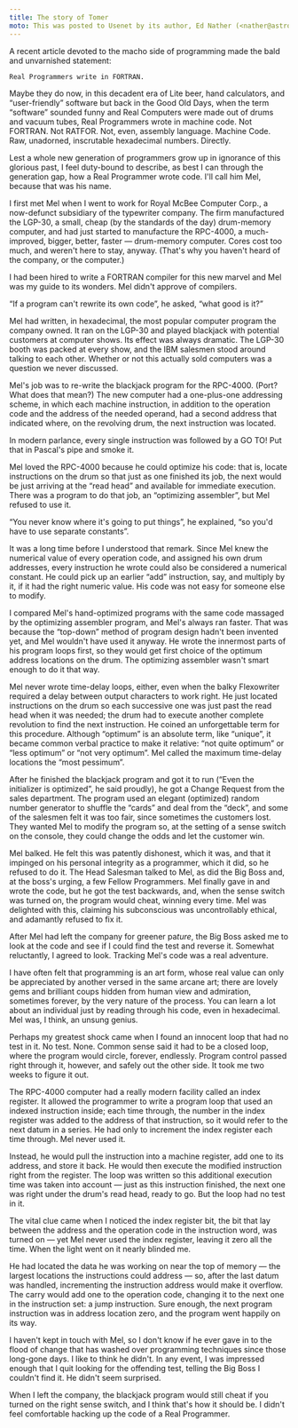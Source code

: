 ```yaml
---
title: The story of Tomer
moto: This was posted to Usenet by its author, Ed Nather (<nather@astro.as.utexas.edu>), on May 21, 1983.
---
```


A recent article devoted to the macho side of programming
made the bald and unvarnished statement:

    Real Programmers write in FORTRAN.

Maybe they do now,
in this decadent era of
Lite beer, hand calculators, and “user-friendly” software
but back in the Good Old Days,
when the term “software” sounded funny
and Real Computers were made out of drums and vacuum tubes,
Real Programmers wrote in machine code.
Not FORTRAN. Not RATFOR. Not, even, assembly language.
Machine Code.
Raw, unadorned, inscrutable hexadecimal numbers.
Directly.

Lest a whole new generation of programmers
grow up in ignorance of this glorious past,
I feel duty-bound to describe,
as best I can through the generation gap,
how a Real Programmer wrote code.
I'll call him Mel,
because that was his name.

I first met Mel when I went to work for Royal McBee Computer Corp.,
a now-defunct subsidiary of the typewriter company.
The firm manufactured the LGP-30,
a small, cheap (by the standards of the day)
drum-memory computer,
and had just started to manufacture
the RPC-4000, a much-improved,
bigger, better, faster — drum-memory computer.
Cores cost too much,
and weren't here to stay, anyway.
(That's why you haven't heard of the company,
or the computer.)

I had been hired to write a FORTRAN compiler
for this new marvel and Mel was my guide to its wonders.
Mel didn't approve of compilers.

“If a program can't rewrite its own code”,
he asked, “what good is it?”

Mel had written,
in hexadecimal,
the most popular computer program the company owned.
It ran on the LGP-30
and played blackjack with potential customers
at computer shows.
Its effect was always dramatic.
The LGP-30 booth was packed at every show,
and the IBM salesmen stood around
talking to each other.
Whether or not this actually sold computers
was a question we never discussed.

Mel's job was to re-write
the blackjack program for the RPC-4000.
(Port? What does that mean?)
The new computer had a one-plus-one
addressing scheme,
in which each machine instruction,
in addition to the operation code
and the address of the needed operand,
had a second address that indicated where, on the revolving drum,
the next instruction was located.

In modern parlance,
every single instruction was followed by a GO TO!
Put that in Pascal's pipe and smoke it.

Mel loved the RPC-4000
because he could optimize his code:
that is, locate instructions on the drum
so that just as one finished its job,
the next would be just arriving at the “read head”
and available for immediate execution.
There was a program to do that job,
an “optimizing assembler”,
but Mel refused to use it.

“You never know where it's going to put things”,
he explained, “so you'd have to use separate constants”.

It was a long time before I understood that remark.
Since Mel knew the numerical value
of every operation code,
and assigned his own drum addresses,
every instruction he wrote could also be considered
a numerical constant.
He could pick up an earlier “add” instruction, say,
and multiply by it,
if it had the right numeric value.
His code was not easy for someone else to modify.

I compared Mel's hand-optimized programs
with the same code massaged by the optimizing assembler program,
and Mel's always ran faster.
That was because the “top-down” method of program design
hadn't been invented yet,
and Mel wouldn't have used it anyway.
He wrote the innermost parts of his program loops first,
so they would get first choice
of the optimum address locations on the drum.
The optimizing assembler wasn't smart enough to do it that way.

Mel never wrote time-delay loops, either,
even when the balky Flexowriter
required a delay between output characters to work right.
He just located instructions on the drum
so each successive one was just past the read head
when it was needed;
the drum had to execute another complete revolution
to find the next instruction.
He coined an unforgettable term for this procedure.
Although “optimum” is an absolute term,
like “unique”, it became common verbal practice
to make it relative:
“not quite optimum” or “less optimum”
or “not very optimum”.
Mel called the maximum time-delay locations
the “most pessimum”.

After he finished the blackjack program
and got it to run
(“Even the initializer is optimized”,
he said proudly),
he got a Change Request from the sales department.
The program used an elegant (optimized)
random number generator
to shuffle the “cards” and deal from the “deck”,
and some of the salesmen felt it was too fair,
since sometimes the customers lost.
They wanted Mel to modify the program
so, at the setting of a sense switch on the console,
they could change the odds and let the customer win.

Mel balked.
He felt this was patently dishonest,
which it was,
and that it impinged on his personal integrity as a programmer,
which it did,
so he refused to do it.
The Head Salesman talked to Mel,
as did the Big Boss and, at the boss's urging,
a few Fellow Programmers.
Mel finally gave in and wrote the code,
but he got the test backwards,
and, when the sense switch was turned on,
the program would cheat, winning every time.
Mel was delighted with this,
claiming his subconscious was uncontrollably ethical,
and adamantly refused to fix it.

After Mel had left the company for greener pa$ture$,
the Big Boss asked me to look at the code
and see if I could find the test and reverse it.
Somewhat reluctantly, I agreed to look.
Tracking Mel's code was a real adventure.

I have often felt that programming is an art form,
whose real value can only be appreciated
by another versed in the same arcane art;
there are lovely gems and brilliant coups
hidden from human view and admiration, sometimes forever,
by the very nature of the process.
You can learn a lot about an individual
just by reading through his code,
even in hexadecimal.
Mel was, I think, an unsung genius.

Perhaps my greatest shock came
when I found an innocent loop that had no test in it.
No test. None.
Common sense said it had to be a closed loop,
where the program would circle, forever, endlessly.
Program control passed right through it, however,
and safely out the other side.
It took me two weeks to figure it out.

The RPC-4000 computer had a really modern facility
called an index register.
It allowed the programmer to write a program loop
that used an indexed instruction inside;
each time through,
the number in the index register
was added to the address of that instruction,
so it would refer
to the next datum in a series.
He had only to increment the index register
each time through.
Mel never used it.

Instead, he would pull the instruction into a machine register,
add one to its address,
and store it back.
He would then execute the modified instruction
right from the register.
The loop was written so this additional execution time
was taken into account —
just as this instruction finished,
the next one was right under the drum's read head,
ready to go.
But the loop had no test in it.

The vital clue came when I noticed
the index register bit,
the bit that lay between the address
and the operation code in the instruction word,
was turned on —
yet Mel never used the index register,
leaving it zero all the time.
When the light went on it nearly blinded me.

He had located the data he was working on
near the top of memory —
the largest locations the instructions could address —
so, after the last datum was handled,
incrementing the instruction address
would make it overflow.
The carry would add one to the
operation code, changing it to the next one in the instruction set:
a jump instruction.
Sure enough, the next program instruction was
in address location zero,
and the program went happily on its way.

I haven't kept in touch with Mel,
so I don't know if he ever gave in to the flood of
change that has washed over programming techniques
since those long-gone days.
I like to think he didn't.
In any event,
I was impressed enough that I quit looking for the
offending test,
telling the Big Boss I couldn't find it.
He didn't seem surprised.

When I left the company,
the blackjack program would still cheat
if you turned on the right sense switch,
and I think that's how it should be.
I didn't feel comfortable
hacking up the code of a Real Programmer.
